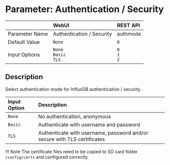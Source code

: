 # Parameter: Authentication / Security

|                   | WebUI               | REST API
|:---               |:---                 |:----
| Parameter Name    | Authentication / Security | authmode
| Default Value     | `None`              | `0`
| Input Options     | `None`<br>`Basic`<br>`TLS` | `0`<br>`1`<br>`2`


## Description

Select authentication mode for InfluxDB authentication / security.


| Input Option               | Description
|:---                        |:---
| `None`                     | No authentication, anonymous
| `Basic`                    | Authenticate with username and password
| `TLS`                      | Authenticate with username, password and/or secure with TLS certificates


!!! Note
    The certificate files need to be copied to SD card folder `/config/certs` 
    and configured correctly.
